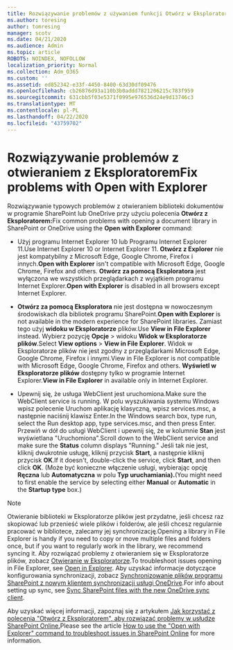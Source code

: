 ```yaml
---
title: Rozwiązywanie problemów z używaniem funkcji Otwórz w Eksploratorze
ms.author: toresing
author: tomresing
manager: scotv
ms.date: 04/21/2020
ms.audience: Admin
ms.topic: article
ROBOTS: NOINDEX, NOFOLLOW
localization_priority: Normal
ms.collection: Adm_O365
ms.custom: ''
ms.assetid: ed852342-e33f-4450-8400-63d30df09476
ms.openlocfilehash: cb26876d93a110b3b0addd7821206215c783f959
ms.sourcegitcommit: 631cbb5f03e5371f0995e976536d24e9d13746c3
ms.translationtype: MT
ms.contentlocale: pl-PL
ms.lasthandoff: 04/22/2020
ms.locfileid: "43759702"
---
```

# <a name="fix-problems-with-open-with-explorer"></a><span data-ttu-id="9e0e8-102">Rozwiązywanie problemów z otwieraniem z Eksploratorem</span><span class="sxs-lookup"><span data-stu-id="9e0e8-102">Fix problems with Open with Explorer</span></span>

<span data-ttu-id="9e0e8-103">Rozwiązywanie typowych problemów z otwieraniem biblioteki dokumentów w programie SharePoint lub OneDrive przy użyciu polecenia **Otwórz z Eksploratorem:**</span><span class="sxs-lookup"><span data-stu-id="9e0e8-103">Fix common problems with opening a document library in SharePoint or OneDrive using the **Open with Explorer** command:</span></span> 
  
- <span data-ttu-id="9e0e8-104">Użyj programu Internet Explorer 10 lub Programu Internet Explorer 11.</span><span class="sxs-lookup"><span data-stu-id="9e0e8-104">Use Internet Explorer 10 or Internet Explorer 11.</span></span> <span data-ttu-id="9e0e8-105">**Otwórz z Explorer** nie jest kompatybilny z Microsoft Edge, Google Chrome, Firefox i innych.</span><span class="sxs-lookup"><span data-stu-id="9e0e8-105">**Open with Explorer** isn't compatible with Microsoft Edge, Google Chrome, Firefox and others.</span></span> <span data-ttu-id="9e0e8-106">**Otwórz za pomocą Eksploratora** jest wyłączona we wszystkich przeglądarkach z wyjątkiem programu Internet Explorer.</span><span class="sxs-lookup"><span data-stu-id="9e0e8-106">**Open with Explorer** is disabled in all browsers except Internet Explorer.</span></span> 
    
- <span data-ttu-id="9e0e8-107">**Otwórz za pomocą Eksploratora** nie jest dostępna w nowoczesnym środowiskach dla bibliotek programu SharePoint.</span><span class="sxs-lookup"><span data-stu-id="9e0e8-107">**Open with Explorer** is not available in the modern experience for SharePoint libraries.</span></span> <span data-ttu-id="9e0e8-108">Zamiast tego użyj **widoku w Eksploratorze** plików.</span><span class="sxs-lookup"><span data-stu-id="9e0e8-108">Use **View in File Explorer** instead.</span></span> <span data-ttu-id="9e0e8-109">Wybierz pozycję **Opcje** \> widoku **Widok w Eksploratorze plików**.</span><span class="sxs-lookup"><span data-stu-id="9e0e8-109">Select **View options** \> **View in File Explorer**.</span></span> <span data-ttu-id="9e0e8-110">Widok w Eksploratorze plików nie jest zgodny z przeglądarkami Microsoft Edge, Google Chrome, Firefox i innymi.</span><span class="sxs-lookup"><span data-stu-id="9e0e8-110">View in File Explorer is not compatible with Microsoft Edge, Google Chrome, Firefox and others.</span></span> <span data-ttu-id="9e0e8-111">**Wyświetl w Eksploratorze plików** dostępny tylko w programie Internet Explorer.</span><span class="sxs-lookup"><span data-stu-id="9e0e8-111">**View in File Explorer** in available only in Internet Explorer.</span></span> 
    
- <span data-ttu-id="9e0e8-112">Upewnij się, że usługa WebClient jest uruchomiona.</span><span class="sxs-lookup"><span data-stu-id="9e0e8-112">Make sure the WebClient service is running.</span></span> <span data-ttu-id="9e0e8-113">W polu wyszukiwania systemu Windows wpisz polecenie Uruchom aplikację klasyczną, wpisz services.msc, a następnie naciśnij klawisz Enter.</span><span class="sxs-lookup"><span data-stu-id="9e0e8-113">In the Windows search box, type run, select the Run desktop app, type services.msc, and then press Enter.</span></span> <span data-ttu-id="9e0e8-114">Przewiń w dół do usługi WebClient i upewnij się, że w kolumnie **Stan** jest wyświetlana "Uruchomiona".</span><span class="sxs-lookup"><span data-stu-id="9e0e8-114">Scroll down to the WebClient service and make sure the **Status** column displays "Running."</span></span> <span data-ttu-id="9e0e8-115">Jeśli tak nie jest, kliknij dwukrotnie usługę, kliknij przycisk **Start**, a następnie kliknij przycisk **OK**.</span><span class="sxs-lookup"><span data-stu-id="9e0e8-115">If it doesn't, double-click the service, click **Start**, and then click **OK**.</span></span> <span data-ttu-id="9e0e8-116">(Może być konieczne włączenie usługi, wybierając opcję **Ręczna** lub **Automatyczna** w polu **Typ uruchamiania).**</span><span class="sxs-lookup"><span data-stu-id="9e0e8-116">(You might need to first enable the service by selecting either **Manual** or **Automatic** in the **Startup type** box.)</span></span> 
    
> [!NOTE]
> <span data-ttu-id="9e0e8-117">Otwieranie biblioteki w Eksploratorze plików jest przydatne, jeśli chcesz raz skopiować lub przenieść wiele plików i folderów, ale jeśli chcesz regularnie pracować w bibliotece, zalecamy jej synchronizację.</span><span class="sxs-lookup"><span data-stu-id="9e0e8-117">Opening a library in File Explorer is handy if you need to copy or move multiple files and folders once, but if you want to regularly work in the library, we recommend syncing it.</span></span> <span data-ttu-id="9e0e8-118">Aby rozwiązać problemy z otwieraniem się w Eksploratorze plików, zobacz [Otwieranie w Eksploratorze](https://go.microsoft.com/fwlink/?linkid=871665).</span><span class="sxs-lookup"><span data-stu-id="9e0e8-118">To troubleshoot issues opening in File Explorer, see [Open in Explorer](https://go.microsoft.com/fwlink/?linkid=871665).</span></span> <span data-ttu-id="9e0e8-119">Aby uzyskać informacje dotyczące konfigurowania synchronizacji, zobacz [Synchronizowanie plików programu SharePoint z nowym klientem synchronizacji usługi OneDrive](https://go.microsoft.com/fwlink/?linkid=871666).</span><span class="sxs-lookup"><span data-stu-id="9e0e8-119">For info about setting up sync, see [Sync SharePoint files with the new OneDrive sync client](https://go.microsoft.com/fwlink/?linkid=871666).</span></span>
  
<span data-ttu-id="9e0e8-120">Aby uzyskać więcej informacji, zapoznaj się z artykułem [Jak korzystać z polecenia "Otwórz z Eksploratorem", aby rozwiązać problemy w usłudze SharePoint Online.](https://docs.microsoft.com/sharepoint/support/lists-and-libraries/troubleshoot-issues-using-open-with-explorer)</span><span class="sxs-lookup"><span data-stu-id="9e0e8-120">Please see the article [How to use the "Open with Explorer" command to troubleshoot issues in SharePoint Online](https://docs.microsoft.com/sharepoint/support/lists-and-libraries/troubleshoot-issues-using-open-with-explorer) for more information.</span></span> 
  

